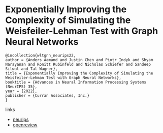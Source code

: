 # Exponentially Improving the Complexity of Simulating the Weisfeiler-Lehman Test with Graph Neural Networks

```
@incollection{wltgnn_neurips22,
author = {Anders Aamand and Justin Chen and Piotr Indyk and Shyam Narayanan and Ronitt Rubinfeld and Nicholas Schiefer and Sandeep Silwal and Tal Wagner},
title = {Exponentially Improving the Complexity of Simulating the Weisfeiler-Lehman Test with Graph Neural Networks},
booktitle = {Advances in Neural Information Processing Systems (NeurIPS) 35},
year = {2022},
publisher = {Curran Associates, Inc.}
}
```

links
- [neurips](https://nips.cc/Conferences/2022/Schedule?showEvent=53281)
- [openreview](https://openreview.net/forum?id=AyGJDpN2eR6)
